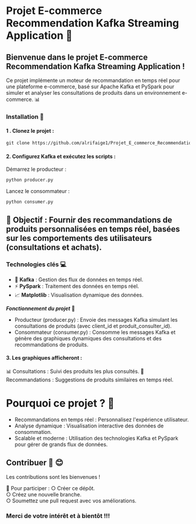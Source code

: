 # Projet E-commerce Recommendation Kafka Streaming Application 🚀

## Bienvenue dans le projet E-commerce Recommendation Kafka Streaming Application ! 
Ce projet implémente un moteur de recommandation en temps réel pour une plateforme e-commerce, basé sur Apache Kafka et PySpark pour simuler et analyser les consultations de produits dans un environnement e-commerce. 📊

### Installation 🚀

#### 1 . Clonez le projet :
```markdown
git clone https://github.com/alrifaige1/Projet_E_commerce_Recommendation_Kafka.git
```
#### 2. Configurez Kafka et exécutez les scripts :

Démarrez le producteur :
```markdown
python producer.py
```
Lancez le consommateur :
```markdown
python consumer.py
```


## 🎯 Objectif : Fournir des recommandations de produits personnalisées en temps réel, basées sur les comportements des utilisateurs (consultations et achats).

### Technologies clés 💻
- 🚛 ****Kafka**** : Gestion des flux de données en temps réel.
- ⚡ ****PySpark**** : Traitement des données en temps réel.
- 📈 ****Matplotlib**** : Visualisation dynamique des données.

**_Fonctionnement du projet_** 🔧
- Producteur (producer.py) : Envoie des messages Kafka simulant les consultations de produits (avec client_id et produit_consulter_id).
- Consommateur (consumer.py) : Consomme les messages Kafka et génère des graphiques dynamiques des consultations et des recommandations de produits.


#### 3. Les graphiques afficheront :

📊 Consultations : Suivi des produits les plus consultés.
🎯 Recommandations : Suggestions de produits similaires en temps réel.

# Pourquoi ce projet ? 🤔
- Recommandations en temps réel : Personnalisez l'expérience utilisateur.
- Analyse dynamique : Visualisation interactive des données de consommation.
- Scalable et moderne : Utilisation des technologies Kafka et PySpark pour gérer de grands flux de données.

## Contribuer 🤝 😊
Les contributions sont les bienvenues ! 

🎉 Pour participer :
○ Créer ce dépôt.  
○ Créez une nouvelle branche.  
○ Soumettez une pull request avec vos améliorations.


### Merci de votre intérêt et à bientôt !!!
